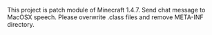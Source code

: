 This project is patch module of Minecraft 1.4.7.
Send chat message to MacOSX speech.
Please overwrite .class files and remove META-INF directory.
